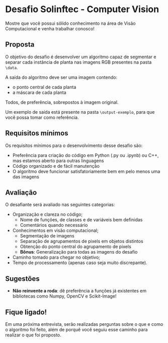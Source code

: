 
# Desafio Solinftec - Computer Vision

Mostre que você possui sólido conhecimento na área de Visão Computacional e venha trabalhar conosco!

## Proposta

O objetivo do desafio é desenvolver um algoritmo capaz de segmentar e separar cada instância de planta nas imagens RGB presentes na pasta ```\data```. 

A saída do algoritmo deve ser uma imagem contendo:
- o ponto central de cada planta
- a máscara de cada planta 

Todos, de preferência, sobrepostos à imagem original. 

Um exemplo de saída está presente na pasta ```\output-exemplo```, para que você possa tomar como referência.


## Requisitos mínimos

Os requisitos mínimos para o desenvolvimento desse desafio são:
- Preferência para criação do código em Python (.py ou .ipynb) ou C++, mas estamos aberto para outras linguagens
- Código organizado e de fácil manutenção
- O algoritmo deve funcionar satisfatoriamente bem em pelo menos uma das imagens

## Avaliação

O desafiante será avaliado nas seguintes categorias:
- Organização e clareza no código;
  - Nome de funções, de classes e de variáveis bem definidas
  - Comentários quando necessário
- Conhecimentos em visão computacional;
  - Segmentação de imagens
  - Separação de agrupamentos de pixels em objetos distintos
  - Obtenção do ponto central do agrupamento de pixels
  - **Bônus**: Generalização para todas as imagens do desafio
- Caminho tomado para chegar no objetivo;
- Tempo de processamento (apenas caso seja muito discrepante).

## Sugestões

- **Não reinvente a roda**: dê preferência a funções já existentes em bibliotecas como Numpy, OpenCV e Scikit-Image!

## Fique ligado!

Em uma próxima entrevista, serão realizadas perguntas sobre o que e como o algoritmo foi feito, além de porquê você seguiu esse caminho para realizar o que foi proposto.

